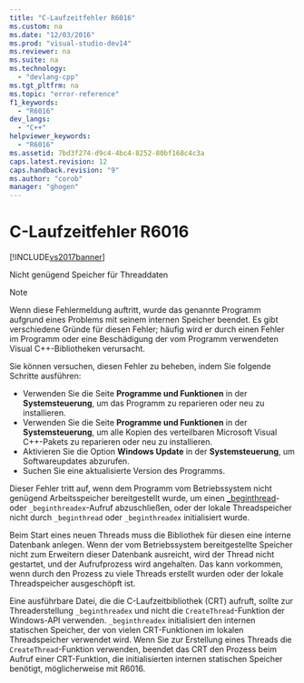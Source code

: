 ```yaml
---
title: "C-Laufzeitfehler R6016"
ms.custom: na
ms.date: "12/03/2016"
ms.prod: "visual-studio-dev14"
ms.reviewer: na
ms.suite: na
ms.technology: 
  - "devlang-cpp"
ms.tgt_pltfrm: na
ms.topic: "error-reference"
f1_keywords: 
  - "R6016"
dev_langs: 
  - "C++"
helpviewer_keywords: 
  - "R6016"
ms.assetid: 7bd3f274-d9c4-4bc4-8252-80bf168c4c3a
caps.latest.revision: 12
caps.handback.revision: "9"
ms.author: "corob"
manager: "ghogen"
---
```

# C-Laufzeitfehler R6016
[!INCLUDE[vs2017banner](../../assembler/inline/includes/vs2017banner.md)]

Nicht genügend Speicher für Threaddaten  
  
> [!NOTE]
>  Wenn diese Fehlermeldung auftritt, wurde das genannte Programm aufgrund eines Problems mit seinem internen Speicher beendet.  Es gibt verschiedene Gründe für diesen Fehler; häufig wird er durch einen Fehler im Programm oder eine Beschädigung der vom Programm verwendeten Visual C\+\+\-Bibliotheken verursacht.  
>   
>  Sie können versuchen, diesen Fehler zu beheben, indem Sie folgende Schritte ausführen:  
>   
>  -   Verwenden Sie die Seite **Programme und Funktionen** in der **Systemsteuerung**, um das Programm zu reparieren oder neu zu installieren.  
> -   Verwenden Sie die Seite **Programme und Funktionen** in der **Systemsteuerung**, um alle Kopien des verteilbaren Microsoft Visual C\+\+\-Pakets zu reparieren oder neu zu installieren.  
> -   Aktivieren Sie die Option **Windows Update** in der **Systemsteuerung**, um Softwareupdates abzurufen.  
> -   Suchen Sie eine aktualisierte Version des Programms.  
  
 Dieser Fehler tritt auf, wenn dem Programm vom Betriebssystem nicht genügend Arbeitsspeicher bereitgestellt wurde, um einen [\_beginthread](../../c-runtime-library/reference/beginthread-beginthreadex.md)\- oder `_beginthreadex`\-Aufruf abzuschließen, oder der lokale Threadspeicher nicht durch `_beginthread` oder `_beginthreadex` initialisiert wurde.  
  
 Beim Start eines neuen Threads muss die Bibliothek für diesen eine interne Datenbank anlegen.  Wenn der vom Betriebssystem bereitgestellte Speicher nicht zum Erweitern dieser Datenbank ausreicht, wird der Thread nicht gestartet, und der Aufrufprozess wird angehalten.  Das kann vorkommen, wenn durch den Prozess zu viele Threads erstellt wurden oder der lokale Threadspeicher ausgeschöpft ist.  
  
 Eine ausführbare Datei, die die C\-Laufzeitbibliothek \(CRT\) aufruft, sollte zur Threaderstellung `_beginthreadex` und nicht die `CreateThread`\-Funktion der Windows\-API verwenden.  `_beginthreadex` initialisiert den internen statischen Speicher, der von vielen CRT\-Funktionen im lokalen Threadspeicher verwendet wird.  Wenn Sie zur Erstellung eines Threads die `CreateThread`\-Funktion verwenden, beendet das CRT den Prozess beim Aufruf einer CRT\-Funktion, die initialisierten internen statischen Speicher benötigt, möglicherweise mit R6016.